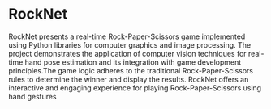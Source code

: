 # RockNet

RockNet presents a real-time Rock-Paper-Scissors game implemented using Python libraries for computer graphics and image processing. The project demonstrates the application of computer vision techniques for real-time hand pose estimation and its integration with game development principles.The game logic adheres to the traditional Rock-Paper-Scissors rules to determine the winner and display the results. RockNet offers an interactive and engaging experience for playing Rock-Paper-Scissors using hand gestures
